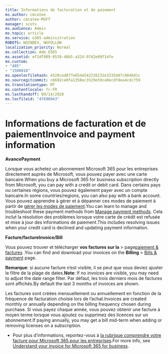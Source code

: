 ```yaml
---
title: Informations de facturation et de paiement
ms.author: cmcatee
author: cmcatee-MSFT
manager: scotv
ms.audience: Admin
ms.topic: article
ms.service: o365-administration
ROBOTS: NOINDEX, NOFOLLOW
localization_priority: Normal
ms.collection: Adm_O365
ms.assetid: ef2df989-8539-48b5-a324-97d2e09f14fe
ms.custom:
- "485"
- "1500018"
ms.openlocfilehash: 4328ced877e65de542226232e3335dd7c8046d1c
ms.sourcegitcommit: c6692ce0fa1358ec3529e59ca0ecdfdea4cdc759
ms.translationtype: MT
ms.contentlocale: fr-FR
ms.lasthandoff: 09/14/2020
ms.locfileid: "47696043"
---
```

# <a name="invoice-and-payment-information"></a><span data-ttu-id="e0909-102">Informations de facturation et de paiement</span><span class="sxs-lookup"><span data-stu-id="e0909-102">Invoice and payment information</span></span>

<span data-ttu-id="e0909-103">**Avance**</span><span class="sxs-lookup"><span data-stu-id="e0909-103">**Payment**</span></span>

<span data-ttu-id="e0909-104">Lorsque vous achetez un abonnement Microsoft 365 pour les entreprises directement auprès de Microsoft, vous pouvez payer avec une carte bancaire.</span><span class="sxs-lookup"><span data-stu-id="e0909-104">When you buy a Microsoft 365 for business subscription directly from Microsoft, you can pay with a credit or debit card.</span></span>  <span data-ttu-id="e0909-105">Dans certains pays ou certaines régions, vous pouvez également payer avec un compte bancaire.</span><span class="sxs-lookup"><span data-stu-id="e0909-105">In some countries/regions, you can also pay with a bank account.</span></span>  <span data-ttu-id="e0909-106">Vous pouvez apprendre à gérer et à dépanner ces modes de paiement à partir de [gérer les modes de paiement](https://docs.microsoft.com/microsoft-365/commerce/billing-and-payments/manage-payment-methods).</span><span class="sxs-lookup"><span data-stu-id="e0909-106">You can learn to manage and troubleshoot these payment methods from [Manage payment methods](https://docs.microsoft.com/microsoft-365/commerce/billing-and-payments/manage-payment-methods).</span></span> <span data-ttu-id="e0909-107">Cela inclut la résolution des problèmes lorsque votre carte de crédit est refusée et mise à jour des informations de paiement.</span><span class="sxs-lookup"><span data-stu-id="e0909-107">This includes resolving issues when your credit card is declined and updating payment information.</span></span>

<span data-ttu-id="e0909-108">**Facture/facture**</span><span class="sxs-lookup"><span data-stu-id="e0909-108">**Invoice/Bill**</span></span>

<span data-ttu-id="e0909-109">Vous pouvez trouver et télécharger **vos factures sur la**  >  page[paiement & factures](https://go.microsoft.com/fwlink/p/?linkid=848039) .</span><span class="sxs-lookup"><span data-stu-id="e0909-109">You can find and download your invoices on the **Billing** > [Bills & payment](https://go.microsoft.com/fwlink/p/?linkid=848039) page.</span></span>  

<span data-ttu-id="e0909-110">**Remarque**: si aucune facture n’est visible, il se peut que vous deviez ajuster le filtre de la plage de dates.</span><span class="sxs-lookup"><span data-stu-id="e0909-110">**Note**: If no invoices are visible, you may need to adjust the date range filter.</span></span>  <span data-ttu-id="e0909-111">Par défaut, les trois derniers mois de factures sont affichés.</span><span class="sxs-lookup"><span data-stu-id="e0909-111">By default the last 3 months of invoices are shown.</span></span>

<span data-ttu-id="e0909-112">Les factures sont créées mensuellement ou annuellement en fonction de la fréquence de facturation choisie lors de l’achat.</span><span class="sxs-lookup"><span data-stu-id="e0909-112">Invoices are created monthly or annually depending on the billing frequency chosen during purchase.</span></span>  <span data-ttu-id="e0909-113">Si vous payez chaque année, vous pouvez obtenir une facture à moyen terme lorsque vous ajoutez ou supprimez des licences sur un abonnement.</span><span class="sxs-lookup"><span data-stu-id="e0909-113">If paying annually, you may get a bill mid-term when adding or removing licenses on a subscription.</span></span>

- <span data-ttu-id="e0909-114">Pour plus d’informations, reportez-vous à [la rubrique comprendre votre facture pour Microsoft 365 pour les entreprises](https://docs.microsoft.com/microsoft-365/commerce/billing-and-payments/understand-your-invoice2).</span><span class="sxs-lookup"><span data-stu-id="e0909-114">For more info, see [Understand your invoice for Microsoft 365 for business](https://docs.microsoft.com/microsoft-365/commerce/billing-and-payments/understand-your-invoice2).</span></span>